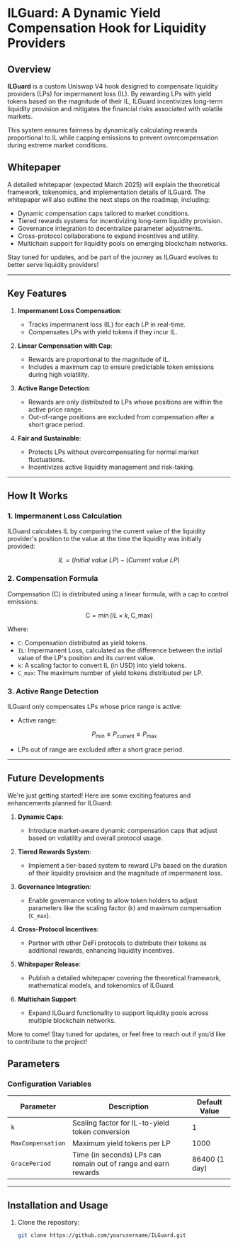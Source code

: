 # ILGuard: A Dynamic Yield Compensation Hook for Liquidity Providers

## Overview

**ILGuard** is a custom Uniswap V4 hook designed to compensate liquidity providers (LPs) for impermanent loss (IL). By rewarding LPs with yield tokens based on the magnitude of their IL, ILGuard incentivizes long-term liquidity provision and mitigates the financial risks associated with volatile markets.

This system ensures fairness by dynamically calculating rewards proportional to IL while capping emissions to prevent overcompensation during extreme market conditions.

## Whitepaper

A detailed whitepaper (expected March 2025) will explain the theoretical framework, tokenomics, and implementation details of ILGuard. The whitepaper will also outline the next steps on the roadmap, including:

- Dynamic compensation caps tailored to market conditions.
- Tiered rewards systems for incentivizing long-term liquidity provision.
- Governance integration to decentralize parameter adjustments.
- Cross-protocol collaborations to expand incentives and utility.
- Multichain support for liquidity pools on emerging blockchain networks.

Stay tuned for updates, and be part of the journey as ILGuard evolves to better serve liquidity providers!

---

## Key Features

1. **Impermanent Loss Compensation**:

   - Tracks impermanent loss (IL) for each LP in real-time.
   - Compensates LPs with yield tokens if they incur IL.

2. **Linear Compensation with Cap**:

   - Rewards are proportional to the magnitude of IL.
   - Includes a maximum cap to ensure predictable token emissions during high volatility.

3. **Active Range Detection**:

   - Rewards are only distributed to LPs whose positions are within the active price range.
   - Out-of-range positions are excluded from compensation after a short grace period.

4. **Fair and Sustainable**:
   - Protects LPs without overcompensating for normal market fluctuations.
   - Incentivizes active liquidity management and risk-taking.

---

## How It Works


### 1. **Impermanent Loss Calculation**

ILGuard calculates IL by comparing the current value of the liquidity provider's position to the value at the time the liquidity was initially provided:

$$IL = (Initial \ value \ LP) - (Current \ value \ LP)$$

### 2. **Compensation Formula**

Compensation (C) is distributed using a linear formula, with a cap to control emissions:

```math
\text{C} = \min(IL \times k, \text{C\_max})
```

Where:

- `C`: Compensation distributed as yield tokens.
- `IL`: Impermanent Loss, calculated as the difference between the initial value of the LP's position and its current value.
- `k`: A scaling factor to convert IL (in USD) into yield tokens.
- `C_max`: The maximum number of yield tokens distributed per LP.

### 3. **Active Range Detection**

ILGuard only compensates LPs whose price range is active:

- Active range:
  ```math
  P_{\text{min}} \leq P_{\text{current}} \leq P_{\text{max}}
  ```
- LPs out of range are excluded after a short grace period.

---

## Future Developments

We're just getting started! Here are some exciting features and enhancements planned for ILGuard:

1. **Dynamic Caps**:

   - Introduce market-aware dynamic compensation caps that adjust based on volatility and overall protocol usage.

2. **Tiered Rewards System**:

   - Implement a tier-based system to reward LPs based on the duration of their liquidity provision and the magnitude of impermanent loss.

3. **Governance Integration**:

   - Enable governance voting to allow token holders to adjust parameters like the scaling factor (`k`) and maximum compensation (`C_max`).

4. **Cross-Protocol Incentives**:

   - Partner with other DeFi protocols to distribute their tokens as additional rewards, enhancing liquidity incentives.

5. **Whitepaper Release**:

   - Publish a detailed whitepaper covering the theoretical framework, mathematical models, and tokenomics of ILGuard.

6. **Multichain Support**:
   - Expand ILGuard functionality to support liquidity pools across multiple blockchain networks.

More to come! Stay tuned for updates, or feel free to reach out if you’d like to contribute to the project!

## Parameters

### Configuration Variables

| Parameter         | Description                                                    | Default Value |
| ----------------- | -------------------------------------------------------------- | ------------- |
| `k`               | Scaling factor for IL-to-yield token conversion                | 1             |
| `MaxCompensation` | Maximum yield tokens per LP                                    | 1000          |
| `GracePeriod`     | Time (in seconds) LPs can remain out of range and earn rewards | 86400 (1 day) |

---

## Installation and Usage

1. Clone the repository:
   ```bash
   git clone https://github.com/yourusername/ILGuard.git
   ```
